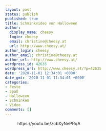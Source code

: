 ```yaml
---
layout: post
status: publish
published: true
title: Schminkvideo von Halloween
author:
  display_name: cheesy
  login: cheesy
  email: christine@cheesy.at
  url: http://www.cheesy.at/
author_login: cheesy
author_email: christine@cheesy.at
author_url: http://www.cheesy.at/
wordpress_id: 42635
wordpress_url: http://www.cheesy.at/?p=42635
date: '2020-11-01 12:34:01 +0000'
date_gmt: '2020-11-01 11:34:01 +0000'
categories:
- Feste
- Spaß
- Halloween
- Schminken
- Video
comments: []
---
```

<!-- wp:core-embed/youtube {"url":"https://youtu.be/zcbXyNePRqA","type":"video","providerNameSlug":"youtube","className":"wp-embed-aspect-16-9 wp-has-aspect-ratio"} -->
<figure class="wp-block-embed-youtube wp-block-embed is-type-video is-provider-youtube wp-embed-aspect-16-9 wp-has-aspect-ratio">
https://youtu.be/zcbXyNePRqA
</figure>
<!-- /wp:core-embed/youtube -->
